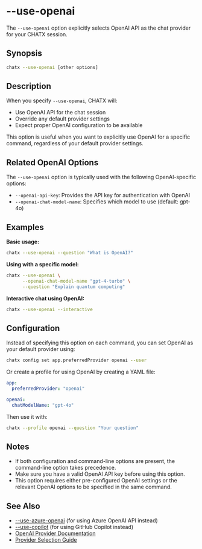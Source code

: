 # --use-openai

The `--use-openai` option explicitly selects OpenAI API as the chat provider for your CHATX session.

## Synopsis

```bash
chatx --use-openai [other options]
```

## Description

When you specify `--use-openai`, CHATX will:

- Use OpenAI API for the chat session
- Override any default provider settings
- Expect proper OpenAI configuration to be available

This option is useful when you want to explicitly use OpenAI for a specific command, regardless of your default provider settings.

## Related OpenAI Options

The `--use-openai` option is typically used with the following OpenAI-specific options:

- `--openai-api-key`: Provides the API key for authentication with OpenAI
- `--openai-chat-model-name`: Specifies which model to use (default: gpt-4o)

## Examples

**Basic usage:**

```bash
chatx --use-openai --question "What is OpenAI?"
```

**Using with a specific model:**

```bash
chatx --use-openai \
      --openai-chat-model-name "gpt-4-turbo" \
      --question "Explain quantum computing"
```

**Interactive chat using OpenAI:**

```bash
chatx --use-openai --interactive
```

## Configuration

Instead of specifying this option on each command, you can set OpenAI as your default provider using:

```bash
chatx config set app.preferredProvider openai --user
```

Or create a profile for using OpenAI by creating a YAML file:

```yaml title="openai.yaml (in .chatx/profiles directory)"
app:
  preferredProvider: "openai"

openai:
  chatModelName: "gpt-4o"
```

Then use it with:

```bash
chatx --profile openai --question "Your question"
```

## Notes

- If both configuration and command-line options are present, the command-line option takes precedence.
- Make sure you have a valid OpenAI API key before using this option.
- This option requires either pre-configured OpenAI settings or the relevant OpenAI options to be specified in the same command.

## See Also

- [--use-azure-openai](./use-azure-openai.md) (for using Azure OpenAI API instead)
- [--use-copilot](./use-copilot.md) (for using GitHub Copilot instead)
- [OpenAI Provider Documentation](../../../providers/openai.md)
- [Provider Selection Guide](../../../providers/overview.md)